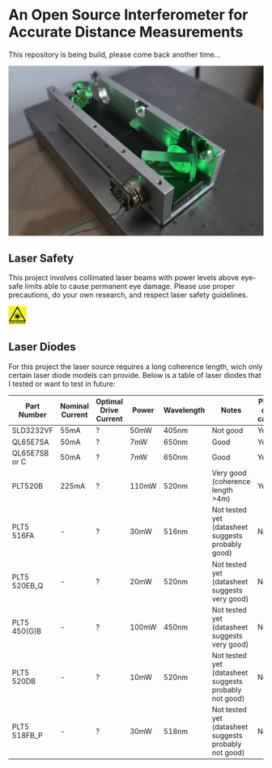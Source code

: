 # An Open Source Interferometer for Accurate Distance Measurements

This repository is being build, please come back another time...

![Interferometer](images/interferometer.jpg)

## Laser Safety

This project involves collimated laser beams with power levels above eye-safe limits able to cause permanent eye damage.
Please use proper precautions, do your own research, and respect laser safety guidelines.

<img src="images/laser_hazard.jpg" alt="Laser Hazard" width="7%"/>

## Laser Diodes

For this project the laser source requires a long coherence length, wich only certain laser diode models can provide.
Below is a table of laser diodes that I tested or want to test in future:

| Part Number           | Nominal Current | Optimal Drive Current | Power   | Wavelength  | Notes                                           | Plus on case |
|-----------------------|-----------------|-----------------------|---------|-------------|-------------------------------------------------|-----------|
| SLD3232VF             | 55mA            | ?                     | 50mW    | 405nm       | Not good                                        | Yes       |
| QL65E7SA              | 50mA            | ?                     | 7mW     | 650nm       | Good                                            | Yes       |
| QL65E7SB or C         | 50mA            | ?                     | 7mW     | 650nm       | Good                                            | Yes       |
| PLT520B               | 225mA           | ?                     | 110mW   | 520nm       | Very good (coherence length >4m)                | Yes       |
| PLT5 516FA            | -               | ?                     | 30mW    | 516nm       | Not tested yet (datasheet suggests probably good)  | No        |
| PLT5 520EB_Q          | -               | ?                     | 20mW    | 520nm       | Not tested yet (datasheet suggests very good)      | No        |
| PLT5 450(G)B          | -               | ?                     | 100mW   | 450nm       | Not tested yet (datasheet suggests very good)       | No        |
| PLT5 520DB            | -               | ?                     | 10mW    | 520nm       | Not tested yet (datasheet suggests probably not good) | No        |
| PLT5 518FB_P          | -               | ?                     | 30mW    | 518nm       | Not tested yet (datasheet suggests probably not good) | No        |



